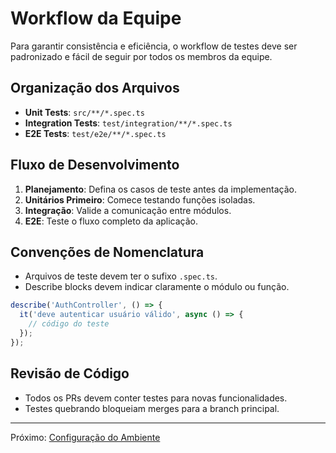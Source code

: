 # Workflow da Equipe

Para garantir consistência e eficiência, o workflow de testes deve ser padronizado e fácil de seguir por todos os membros da equipe.

## Organização dos Arquivos
- **Unit Tests**: `src/**/*.spec.ts`
- **Integration Tests**: `test/integration/**/*.spec.ts`
- **E2E Tests**: `test/e2e/**/*.spec.ts`

## Fluxo de Desenvolvimento
1. **Planejamento**: Defina os casos de teste antes da implementação.
2. **Unitários Primeiro**: Comece testando funções isoladas.
3. **Integração**: Valide a comunicação entre módulos.
4. **E2E**: Teste o fluxo completo da aplicação.

## Convenções de Nomenclatura
- Arquivos de teste devem ter o sufixo `.spec.ts`.
- Describe blocks devem indicar claramente o módulo ou função.

```typescript
describe('AuthController', () => {
  it('deve autenticar usuário válido', async () => {
    // código do teste
  });
});
```

## Revisão de Código
- Todos os PRs devem conter testes para novas funcionalidades.
- Testes quebrando bloqueiam merges para a branch principal.

---

Próximo: [Configuração do Ambiente](04-configuracao-ambiente.md)